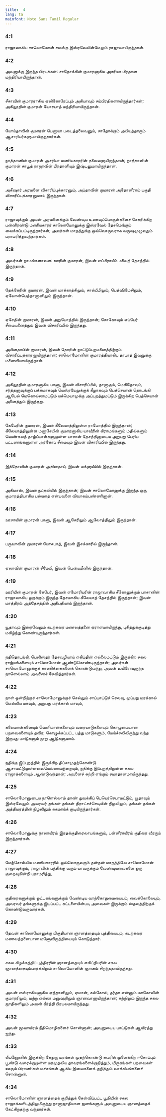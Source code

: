 ```yaml
---
title:  4
lang: ta
mainfont: Noto Sans Tamil Regular
---
```


###  4:1

ராஜாவாகிய சாலொமோன் சமஸ்த இஸ்ரவேலின்மேலும் ராஜாவாயிருந்தான்.

###  4:2

அவனுக்கு இருந்த பிரபுக்கள்: சாதோக்கின் குமாரனாகிய அசரியா பிரதான மந்திரியாயிருந்தான்.

###  4:3

சீசாவின் குமாரராகிய ஏலிகோரேப்பும் அகியாவும் சம்பிரதிகளாயிருந்தார்கள்; அகிலூதின் குமாரன் யோசபாத் மந்திரியாயிருந்தான்.

###  4:4

யோய்தாவின் குமாரன் பெனாயா படைத்தலைவனும், சாதோக்கும் அபியத்தாரும் ஆசாரியர்களுமாயிருந்தார்கள்.

###  4:5

நாத்தானின் குமாரன் அசரியா மணியகாரரின் தலைவனாயிருந்தான்; நாத்தானின் குமாரன் சாபூத் ராஜாவின் பிரதானியும் இஷ்டனுமாயிருந்தான்.

###  4:6

அகீஷார் அரமனை விசாரிப்புக்காரனும், அப்தாவின் குமாரன் அதோனீராம் பகுதி விசாரிப்புக்காரனுமாய் இருந்தான்.

###  4:7

ராஜாவுக்கும் அவன் அரமனைக்கும் வேண்டிய உணவுப்பொருள்களைச் சேகரிக்கிற பன்னிரண்டு மணியகாரர் சாலொமோனுக்கு இஸ்ரவேல் தேசமெங்கும் வைக்கப்பட்டிருந்தார்கள்; அவர்கள் மாதத்துக்கு ஒவ்வொருவராக வருஷமுழுவதும் பராமரித்துவந்தார்கள்.

###  4:8

அவர்கள் நாமங்களாவன: ஊரின் குமாரன், இவன் எப்பிராயீம் மலைத் தேசத்தில் இருந்தான்.

###  4:9

தேக்கேரின் குமாரன், இவன் மாக்காத்சிலும், சால்பீமிலும், பெத்ஷிமேசிலும், ஏலோன்பெத்தானானிலும் இருந்தான்.

###  4:10

ஏசேதின் குமாரன், இவன் அறுபோத்தில் இருந்தான்; சோகோவும் எப்பேர் சீமையனைத்தும் இவன் விசாரிப்பில் இருந்தது.

###  4:11

அபினதாபின் குமாரன், இவன் தோரின் நாட்டுப்புறமனைத்திற்கும் விசாரிப்புக்காரனாயிருந்தான்; சாலொமோனின் குமாரத்தியாகிய தாபாத் இவனுக்கு மனைவியாயிருந்தாள்.

###  4:12

அகிலூதின் குமாரனாகிய பானா, இவன் விசாரிப்பில், தானாகும், மெகிதோவும், சர்த்தனாவுக்குப் பக்கமாகவும் யெஸ்ரயேலுக்குக் கீழாகவும் பெத்செயான் தொடங்கி ஆபேல் மெகொல்லாமட்டும் யக்மெயாமுக்கு அப்புறத்துமட்டும் இருக்கிற பெத்செயான் அனைத்தும் இருந்தது.

###  4:13

கேபேரின் குமாரன், இவன் கீலேயாத்திலுள்ள ராமோத்தில் இருந்தான்; கீலேயாத்திலுள்ள மனாசேயின் குமாரனாகிய யாவீரின் கிராமங்களும் மதில்களும் வெண்கலத் தாழ்ப்பாள்களுமுள்ள பாசான் தேசத்தினுடைய அறுபது பெரிய பட்டணங்களுள்ள அர்கோப் சீமையும் இவன் விசாரிப்பில் இருந்தது.

###  4:14

இத்தோவின் குமாரன் அகினதாப், இவன் மக்னாயீமில் இருந்தான்.

###  4:15

அகிமாஸ், இவன் நப்தலியில் இருந்தான்; இவன் சாலொமோனுக்கு இருந்த ஒரு குமாரத்தியாகிய பஸ்மாத் என்பவளை விவாகம்பண்ணினான்.

###  4:16

ஊசாயின் குமாரன் பானா, இவன் ஆசேரிலும் ஆலோத்திலும் இருந்தான்.

###  4:17

பருவாவின் குமாரன் யோசபாத், இவன் இசக்காரில் இருந்தான்.

###  4:18

ஏலாவின் குமாரன் சீமேயி, இவன் பென்யமீனில் இருந்தான்.

###  4:19

ஊரியின் குமாரன் கேபேர், இவன் எமோரியரின் ராஜாவாகிய சீகோனுக்கும் பாசானின் ராஜாவாகிய ஓகுக்கும் இருந்த தேசமாகிய கீலேயாத் தேசத்தில் இருந்தான்; இவன் மாத்திரம் அத்தேசத்தில் அதிபதியாய் இருந்தான்.

###  4:20

யூதாவும் இஸ்ரவேலும் கடற்கரை மணலத்தனை ஏராளமாயிருந்து, புசித்துக்குடித்து மகிழ்ந்து கொண்டிருந்தார்கள்.

###  4:21

நதிதொடங்கி, பெலிஸ்தர் தேசவழியாய் எகிப்தின் எல்லைமட்டும் இருக்கிற சகல ராஜ்யங்களையும் சாலொமோன் ஆண்டுகொண்டிருந்தான்; அவர்கள் சாலொமோனுக்குக் காணிக்கைகளைக் கொண்டுவந்து, அவன் உயிரோடிருந்த நாளெல்லாம் அவனைச் சேவித்தார்கள்.

###  4:22

நாள் ஒன்றிற்குச் சாலொமோனுக்குச் செல்லும் சாப்பாட்டுச் செலவு, முப்பது மரக்கால் மெல்லிய மாவும், அறுபது மரக்கால் மாவும்,

###  4:23

கலைமான்களையும் வெளிமான்களையும் வரையாடுகளையும் கொழுமையான பறவைகளையும் தவிர, கொழுக்கப்பட்ட பத்து மாடுகளும், மேய்ச்சலிலிருந்து வந்த இருபது மாடுகளும் நூறு ஆடுகளுமாம்.

###  4:24

நதிக்கு இப்புறத்தில் இருக்கிற திப்சாமுதற்கொண்டு ஆசாமட்டுமுள்ளவையெல்லாவற்றையும், நதிக்கு இப்புறத்திலுள்ள சகல ராஜாக்களையும் ஆண்டுவந்தான்; அவனைச் சுற்றி எங்கும் சமாதானமாயிருந்தது.

###  4:25

சாலொமோனுடைய நாளெல்லாம் தாண் துவக்கிப் பெயெர்செபாமட்டும், யூதாவும் இஸ்ரவேலும் அவரவர் தங்கள் தங்கள் திராட்சச்செடியின் நிழலிலும், தங்கள் தங்கள் அத்திமரத்தின் நிழலிலும் சுகமாய்க் குடியிருந்தார்கள்.

###  4:26

சாலொமோனுக்கு நாலாயிரம் இரதக்குதிரைலாயங்களும், பன்னீராயிரம் குதிரை வீரரும் இருந்தார்கள்.

###  4:27

மேற்சொல்லிய மணியகாரரில் ஒவ்வொருவரும் தன்தன் மாதத்திலே சாலொமோன் ராஜாவுக்கும், ராஜாவின் பந்திக்கு வரும் யாவருக்கும் வேண்டியவைகளை ஒரு குறைவுமின்றி பராமரித்து,

###  4:28

குதிரைகளுக்கும் ஒட்டகங்களுக்கும் வேண்டிய வாற்கோதுமையையும், வைக்கோலையும், அவரவர் தங்களுக்கு இடப்பட்ட கட்டளையின்படி அவைகள் இருக்கும் ஸ்தலத்திற்குக் கொண்டுவருவார்கள்.

###  4:29

தேவன் சாலொமோனுக்கு மிகுதியான ஞானத்தையும் புத்தியையும், கடற்கரை மணலத்தனையான மனோவிருத்தியையும் கொடுத்தார்.

###  4:30

சகல கிழக்கத்திப் புத்திரரின் ஞானத்தையும் எகிப்தியரின் சகல ஞானத்தையும்பார்க்கிலும் சாலொமோனின் ஞானம் சிறந்ததாயிருந்தது.

###  4:31

அவன் எஸ்ராகியனாகிய ஏத்தானிலும், ஏமான், கல்கோல், தர்தா என்னும் மாகோலின் குமாரரிலும், மற்ற எல்லா மனுஷரிலும் ஞானவானாயிருந்தான்; சுற்றிலும் இருந்த சகல ஜாதிகளிலும் அவன் கீர்த்தி பிரபலமாயிருந்தது.

###  4:32

அவன் மூவாயிரம் நீதிமொழிகளைச் சொன்னான்; அவனுடைய பாட்டுகள் ஆயிரத்து ஐந்து.

###  4:33

லீபனோனில் இருக்கிற கேதுரு மரங்கள் முதற்கொண்டு சுவரில் முளைக்கிற ஈசோப்புப் பூண்டு வரைக்குமுள்ள மரமுதலிய தாவரங்களைக்குறித்தும், மிருகங்கள் பறவைகள் ஊரும் பிராணிகள் மச்சங்கள் ஆகிய இவைகளைக் குறித்தும் வாக்கியங்களைச் சொன்னான்.

###  4:34

சாலொமோனின் ஞானத்தைக் குறித்துக் கேள்விப்பட்ட பூமியின் சகல ராஜாக்களிடத்திலுமிருந்து நானாஜாதியான ஜனங்களும் அவனுடைய ஞானத்தைக் கேட்கிறதற்கு வந்தார்கள்.


